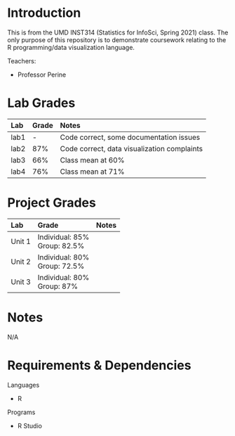 # Introduction
This is from the UMD INST314 (Statistics for InfoSci, Spring 2021) class. The only purpose of this repository is to demonstrate coursework relating to the R programming/data visualization language.

Teachers:
- Professor Perine

# Lab Grades

|Lab|Grade|Notes|
|:-|:-|:-|
|lab1|-|Code correct, some documentation issues|
|lab2|87%|Code correct, data visualization complaints|
|lab3|66%|Class mean at 60%|
|lab4|76%|Class mean at 71%|

# Project Grades

|Lab|Grade|Notes|
|:-|:-|:-|
|Unit 1|Individual: 85%<br/>Group: 82.5%||
|Unit 2|Individual: 80%<br/>Group: 72.5%||
|Unit 3|Individual: 80%<br/>Group: 87%||

# Notes
N/A

# Requirements & Dependencies
Languages
- R

Programs
- R Studio
